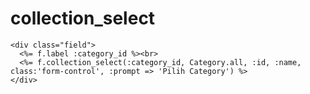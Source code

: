 # collection_select

	<div class="field">
      <%= f.label :category_id %><br>
      <%= f.collection_select(:category_id, Category.all, :id, :name, class:'form-control', :prompt => 'Pilih Category') %>
    </div>